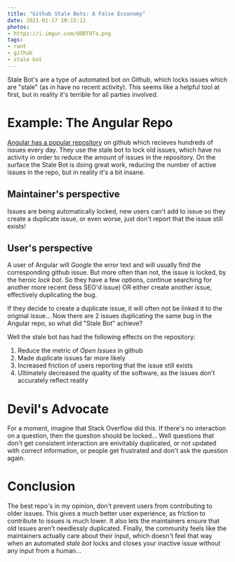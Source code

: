 ```yaml
---
title: "Github Stale Bots: A False Ecconomy"
date: 2021-01-17 10:15:11
photos: 
- https://i.imgur.com/OOBT9Ta.png
tags:
- rant
- github
- stale bot
---
```


Stale Bot's are a type of automated bot on Github, which locks issues which are "stale" (as in have no recent activity). This seems like a helpful tool at first, but in reality it's terrible for all parties involved.

<!-- more -->

# Example: The Angular Repo

[Angular has a popular repository](https://github.com/angular/angular/issues) on github which recieves hundreds of issues every day. They use the stale bot to lock old issues, which have no activity in order to reduce the amount of issues in the repository. On the surface the Stale Bot is doing great work, reducing the number of active issues in the repo, but in reality it's a bit insane.

## Maintainer's perspective

Issues are being automatically locked, new users can't add to issue so they create a duplicate issue, or even worse, just don't report that the issue still exists!

## User's perspective

A user of Angular will *Google* the error text and will usually find the corresponding github issue. But more often than not, the issue is locked, by the heroic *lock bot*. So they have a few options, continue searching for another more recent (less SEO'd issue) OR either create another issue, effectively duplicating the bug.

If they decide to create a duplicate issue, it will often not be linked it to the original issue... Now there are 2 issues duplicating the same bug in the Angular repo, so what did "Stale Bot" achieve?

Well the stale bot has had the following effects on the repository:

1. Reduce the metric of *Open Issues* in github
2. Made duplicate issues far more likely
3. Increased friction of users reporting that the issue still exists
4. Ultimately decreased the quality of the software, as the issues don't accurately reflect reality

# Devil's Advocate

For a moment, imagine that Stack Overflow did this. If there's no interaction on a question, then the question should be locked... Well questions that don't get consistent interaction are enivitably duplicated, or not updated with correct information, or people get frustrated and don't ask the question again.

# Conclusion

The best repo's in my opinion, don't prevent users from contributing to older issues. This gives a much better user experience, as friction to contribute to issues is much lower. It also lets the maintainers ensure that old issues aren't needlessly duplicated. Finally, the community feels like the maintainers actually care about their input, which doesn't feel that way when an automated *stale bot* locks and closes your inactive issue without any input from a human...
